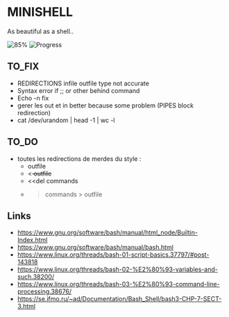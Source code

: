 # MINISHELL

As beautiful as a shell..

![85%](https://progress-bar.dev/85)
![Progress](https://progress-bar.dev/262/?title=Tester&scale=423&width=100)

## TO_FIX
- REDIRECTIONS infile outfile type not accurate
- Syntax error if ;; or other behind command
- Echo -n fix 
- gerer les out et in better because some problem (PIPES block redirection)
- cat /dev/urandom | head -1 | wc -l

## TO_DO

- toutes les redirections de merdes du style : 
    - <infile commands > outfile
    - <<del commands > outfile
    - <<del commands
    - >commands > outfile

## Links 

- https://www.gnu.org/software/bash/manual/html_node/Builtin-Index.html
- https://www.gnu.org/software/bash/manual/bash.html
- https://www.linux.org/threads/bash-01-script-basics.37797/#post-143818
- https://www.linux.org/threads/bash-02-%E2%80%93-variables-and-such.38200/
- https://www.linux.org/threads/bash-03-%E2%80%93-command-line-processing.38676/
- https://se.ifmo.ru/~ad/Documentation/Bash_Shell/bash3-CHP-7-SECT-3.html